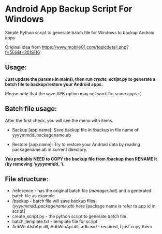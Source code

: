 # Android App Backup Script For Windows
Simple Python script to generate batch file for Windows to backup Android apps

Original idea from https://www.mobile01.com/topicdetail.php?f=566&t=3019116

## Usage: 
**Just update the params in main(), then run *create_script.py* to generate a batch file to backup/restore your Android apps.**

Please note that the save APK option may not work for some apps :(

## Batch file usage:
After the first check, you will see the menu with items.

* Backup [app name]: Save backup file in /backup in file name of yyyymmdd_packagename.ab

* Restore [app name]: Try to restore your Android data by reading packagename.ab in current directory.

**You probably NEED to COPY the backup file from /backup then RENAME it (by removing *'yyyymmdd_'*).**

## File structure:
- /reference - has the original batch file (*manager.bat*) and a generated batch file as example
- /backup - batch file will save backup files (*yyyymmdd_packagename.ab*) here [package name is refer to app id in script]
- create_script.py - the python script to generate batch file
- batch_template.txt - template file for script
- AdbWinUsbApi.dll, AdbWinApi.dll, adb.exe - required, I just copy them

